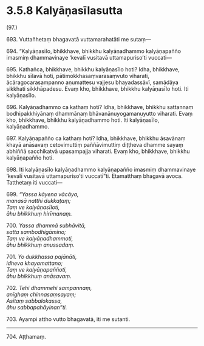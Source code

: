 # 3.5.8 Kalyāṇasīlasutta

(97.)

693\. Vuttañhetaṃ bhagavatā vuttamarahatāti me sutaṃ—

694\. “Kalyāṇasīlo, bhikkhave, bhikkhu kalyāṇadhammo kalyāṇapañño imasmiṃ dhammavinaye ‘kevalī vusitavā uttamapuriso’ti vuccati—

695\. Kathañca, bhikkhave, bhikkhu kalyāṇasīlo hoti? Idha, bhikkhave, bhikkhu sīlavā hoti, pātimokkhasaṃvarasaṃvuto viharati, ācāragocarasampanno aṇumattesu vajjesu bhayadassāvī, samādāya sikkhati sikkhāpadesu. Evaṃ kho, bhikkhave, bhikkhu kalyāṇasīlo hoti. Iti kalyāṇasīlo.

696\. Kalyāṇadhammo ca kathaṃ hoti? Idha, bhikkhave, bhikkhu sattannaṃ bodhipakkhiyānaṃ dhammānaṃ bhāvanānuyogamanuyutto viharati. Evaṃ kho, bhikkhave, bhikkhu kalyāṇadhammo hoti. Iti kalyāṇasīlo, kalyāṇadhammo.

697\. Kalyāṇapañño ca kathaṃ hoti? Idha, bhikkhave, bhikkhu āsavānaṃ khayā anāsavaṃ cetovimuttiṃ paññāvimuttiṃ diṭṭheva dhamme sayaṃ abhiññā sacchikatvā upasampajja viharati. Evaṃ kho, bhikkhave, bhikkhu kalyāṇapañño hoti.

698\. Iti kalyāṇasīlo kalyāṇadhammo kalyāṇapañño imasmiṃ dhammavinaye ‘kevalī vusitavā uttamapuriso’ti vuccatī”ti. Etamatthaṃ bhagavā avoca. Tatthetaṃ iti vuccati—

699\. _“Yassa kāyena vācāya,_  
_manasā natthi dukkaṭaṃ;_  
_Taṃ ve kalyāṇasīloti,_  
_āhu bhikkhuṃ hirīmanaṃ._  

700\. _Yassa dhammā subhāvitā,_  
_satta sambodhigāmino;_  
_Taṃ ve kalyāṇadhammoti,_  
_āhu bhikkhuṃ anussadaṃ._  

701\. _Yo dukkhassa pajānāti,_  
_idheva khayamattano;_  
_Taṃ ve kalyāṇapaññoti,_  
_āhu bhikkhuṃ anāsavaṃ._  

702\. _Tehi dhammehi sampannaṃ,_  
_anīghaṃ chinnasaṃsayaṃ;_  
_Asitaṃ sabbalokassa,_  
_āhu sabbapahāyinan”ti._  

703\. Ayampi attho vutto bhagavatā, iti me sutanti.

---

704\. Aṭṭhamaṃ.
